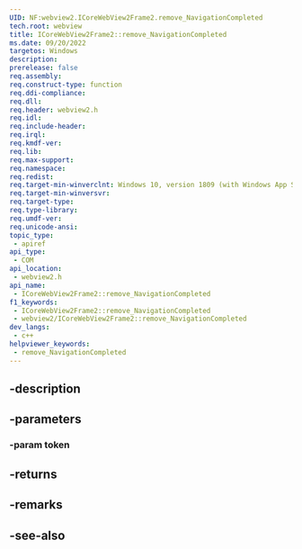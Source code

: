 ```yaml
---
UID: NF:webview2.ICoreWebView2Frame2.remove_NavigationCompleted
tech.root: webview
title: ICoreWebView2Frame2::remove_NavigationCompleted
ms.date: 09/20/2022
targetos: Windows
description: 
prerelease: false
req.assembly: 
req.construct-type: function
req.ddi-compliance: 
req.dll: 
req.header: webview2.h
req.idl: 
req.include-header: 
req.irql: 
req.kmdf-ver: 
req.lib: 
req.max-support: 
req.namespace: 
req.redist: 
req.target-min-winverclnt: Windows 10, version 1809 (with Windows App SDK 1.1 or later)
req.target-min-winversvr: 
req.target-type: 
req.type-library: 
req.umdf-ver: 
req.unicode-ansi: 
topic_type:
 - apiref
api_type:
 - COM
api_location:
 - webview2.h
api_name:
 - ICoreWebView2Frame2::remove_NavigationCompleted
f1_keywords:
 - ICoreWebView2Frame2::remove_NavigationCompleted
 - webview2/ICoreWebView2Frame2::remove_NavigationCompleted
dev_langs:
 - c++
helpviewer_keywords:
 - remove_NavigationCompleted
---
```


## -description

## -parameters

### -param token

## -returns

## -remarks

## -see-also

